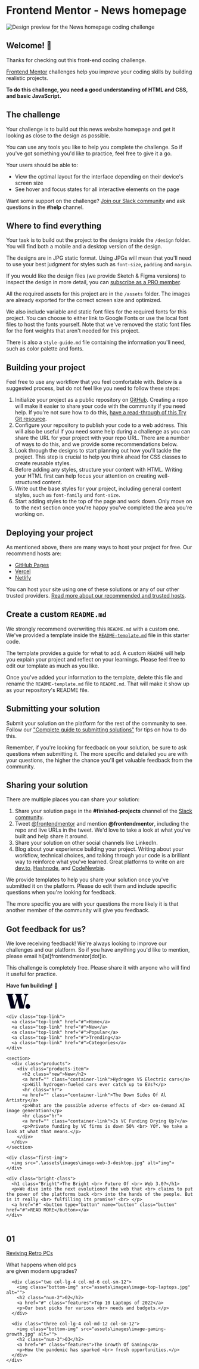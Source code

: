 # Frontend Mentor - News homepage

![Design preview for the News homepage coding challenge](./design/desktop-preview.jpg)

## Welcome! 👋

Thanks for checking out this front-end coding challenge.

[Frontend Mentor](https://www.frontendmentor.io) challenges help you improve your coding skills by building realistic projects.

**To do this challenge, you need a good understanding of HTML and CSS, and basic JavaScript.**

## The challenge

Your challenge is to build out this news website homepage and get it looking as close to the design as possible.

You can use any tools you like to help you complete the challenge. So if you've got something you'd like to practice, feel free to give it a go.

Your users should be able to:

- View the optimal layout for the interface depending on their device's screen size
- See hover and focus states for all interactive elements on the page

Want some support on the challenge? [Join our Slack community](https://www.frontendmentor.io/slack) and ask questions in the **#help** channel.

## Where to find everything

Your task is to build out the project to the designs inside the `/design` folder. You will find both a mobile and a desktop version of the design. 

The designs are in JPG static format. Using JPGs will mean that you'll need to use your best judgment for styles such as `font-size`, `padding` and `margin`. 

If you would like the design files (we provide Sketch & Figma versions) to inspect the design in more detail, you can [subscribe as a PRO member](https://www.frontendmentor.io/pro).

All the required assets for this project are in the `/assets` folder. The images are already exported for the correct screen size and optimized.

We also include variable and static font files for the required fonts for this project. You can choose to either link to Google Fonts or use the local font files to host the fonts yourself. Note that we've removed the static font files for the font weights that aren't needed for this project.

There is also a `style-guide.md` file containing the information you'll need, such as color palette and fonts.

## Building your project

Feel free to use any workflow that you feel comfortable with. Below is a suggested process, but do not feel like you need to follow these steps:

1. Initialize your project as a public repository on [GitHub](https://github.com/). Creating a repo will make it easier to share your code with the community if you need help. If you're not sure how to do this, [have a read-through of this Try Git resource](https://try.github.io/).
2. Configure your repository to publish your code to a web address. This will also be useful if you need some help during a challenge as you can share the URL for your project with your repo URL. There are a number of ways to do this, and we provide some recommendations below.
3. Look through the designs to start planning out how you'll tackle the project. This step is crucial to help you think ahead for CSS classes to create reusable styles.
4. Before adding any styles, structure your content with HTML. Writing your HTML first can help focus your attention on creating well-structured content.
5. Write out the base styles for your project, including general content styles, such as `font-family` and `font-size`.
6. Start adding styles to the top of the page and work down. Only move on to the next section once you're happy you've completed the area you're working on.

## Deploying your project

As mentioned above, there are many ways to host your project for free. Our recommend hosts are:

- [GitHub Pages](https://pages.github.com/)
- [Vercel](https://vercel.com/)
- [Netlify](https://www.netlify.com/)

You can host your site using one of these solutions or any of our other trusted providers. [Read more about our recommended and trusted hosts](https://medium.com/frontend-mentor/frontend-mentor-trusted-hosting-providers-bf000dfebe).

## Create a custom `README.md`

We strongly recommend overwriting this `README.md` with a custom one. We've provided a template inside the [`README-template.md`](./README-template.md) file in this starter code.

The template provides a guide for what to add. A custom `README` will help you explain your project and reflect on your learnings. Please feel free to edit our template as much as you like.

Once you've added your information to the template, delete this file and rename the `README-template.md` file to `README.md`. That will make it show up as your repository's README file.

## Submitting your solution

Submit your solution on the platform for the rest of the community to see. Follow our ["Complete guide to submitting solutions"](https://medium.com/frontend-mentor/a-complete-guide-to-submitting-solutions-on-frontend-mentor-ac6384162248) for tips on how to do this.

Remember, if you're looking for feedback on your solution, be sure to ask questions when submitting it. The more specific and detailed you are with your questions, the higher the chance you'll get valuable feedback from the community.

## Sharing your solution

There are multiple places you can share your solution:

1. Share your solution page in the **#finished-projects** channel of the [Slack community](https://www.frontendmentor.io/slack). 
2. Tweet [@frontendmentor](https://twitter.com/frontendmentor) and mention **@frontendmentor**, including the repo and live URLs in the tweet. We'd love to take a look at what you've built and help share it around.
3. Share your solution on other social channels like LinkedIn.
4. Blog about your experience building your project. Writing about your workflow, technical choices, and talking through your code is a brilliant way to reinforce what you've learned. Great platforms to write on are [dev.to](https://dev.to/), [Hashnode](https://hashnode.com/), and [CodeNewbie](https://community.codenewbie.org/).

We provide templates to help you share your solution once you've submitted it on the platform. Please do edit them and include specific questions when you're looking for feedback. 

The more specific you are with your questions the more likely it is that another member of the community will give you feedback.

## Got feedback for us?

We love receiving feedback! We're always looking to improve our challenges and our platform. So if you have anything you'd like to mention, please email hi[at]frontendmentor[dot]io.

This challenge is completely free. Please share it with anyone who will find it useful for practice.

**Have fun building!** 🚀

<!DOCTYPE html>
<html lang="en">

<head>
  <meta charset="UTF-8">
  <meta name="viewport" content="width=device-width, initial-scale=1.0"> <!-- displays site properly based on user's device -->

  <link rel="icon" type="image/png" sizes="32x32" href="./assets/images/favicon-32x32.png">
  <link rel="stylesheet" href="css/styles.css">
  <link rel="stylesheet" href="Inter-Bold.ttf">
  <link rel="stylesheet" href="Inter-ExtraBold.ttf">
  <link rel="stylesheet" href="Inter-Regular.ttf">

  <link rel="stylesheet" href="https://cdn.jsdelivr.net/npm/bootstrap@4.0.0/dist/css/bootstrap.min.css" integrity="sha384-Gn5384xqQ1aoWXA+058RXPxPg6fy4IWvTNh0E263XmFcJlSAwiGgFAW/dAiS6JXm" crossorigin="anonymous">

  <title>Frontend Mentor | News homepage</title>

  <!-- Feel free to remove these styles or customise in your own stylesheet 👍 -->
</head>

<body>

  <div class="container-top">
    <svg class="svg" width="65" height="40" xmlns="http://www.w3.org/2000/svg">
      <path
        d="M23.016 39.2c.317 0 .574-.093.77-.28.196-.187.294-.457.294-.812v-1.82c0-.448.033-.84.098-1.176.065-.336.145-.663.238-.98l5.09-18.122 4.822 18.57c.112.384.193.682.243.895l.023.099c.047.215.07.453.07.714v1.82c0 .355.098.625.294.812.196.187.453.28.77.28h10.696c.299 0 .55-.093.756-.28.205-.187.308-.457.308-.812v-1.82c0-.373.023-.705.07-.994.047-.29.135-.677.266-1.162L54.04 7.224c.299-1.25.765-2.254 1.4-3.01.635-.756 1.363-1.311 2.184-1.666l.672-.308c.336-.168.574-.331.714-.49.14-.159.21-.369.21-.63 0-.336-.117-.607-.35-.812C58.637.103 58.287 0 57.82 0h-8.904c-.467 0-.817.103-1.05.308-.233.205-.35.476-.35.812 0 .261.06.471.182.63.121.159.313.303.574.434l.616.224c1.12.41 1.871.999 2.254 1.764s.453 1.661.21 2.688l-5.535 23.486-6.477-25.81c-.133-.58-.17-1.018-.11-1.31l.026-.104c.093-.29.317-.49.672-.602l1.232-.336c.299-.112.518-.257.658-.434a.986.986 0 0 0 .21-.63c0-.355-.112-.63-.336-.826C41.468.098 41.122 0 40.656 0H24.78c-.448 0-.789.098-1.022.294-.233.196-.35.471-.35.826 0 .224.06.415.182.574.121.159.322.294.602.406l1.176.42c.261.093.462.243.602.448.14.205.294.607.462 1.204l1.751 6.742-5.553 19.475L16.128 4.48c-.147-.49-.194-.898-.14-1.223l.028-.135c.093-.345.327-.574.7-.686l1.456-.336c.504-.168.756-.504.756-1.008 0-.336-.112-.602-.336-.798C18.368.098 18.022 0 17.556 0H1.344C.896 0 .56.098.336.294.112.49 0 .756 0 1.092c0 .224.056.434.168.63.112.196.29.35.532.462l1.232.392c.355.13.625.308.812.532.187.224.345.579.476 1.064l7.84 30.408c.112.43.191.751.238.966.047.215.07.462.07.742v1.82c0 .355.103.625.308.812.205.187.467.28.784.28h10.556Zm34.804.7c1.195 0 2.263-.29 3.206-.868a6.338 6.338 0 0 0 2.24-2.338c.55-.98.826-2.04.826-3.178 0-1.157-.275-2.212-.826-3.164a6.325 6.325 0 0 0-2.24-2.282c-.943-.57-2.011-.854-3.206-.854-1.157 0-2.207.285-3.15.854a6.325 6.325 0 0 0-2.24 2.282c-.55.952-.826 2.007-.826 3.164 0 1.139.275 2.198.826 3.178.55.98 1.297 1.76 2.24 2.338.943.579 1.993.868 3.15.868Z"
        fill="#00001A" />
    </svg>

    <div class="top-link">
      <a class="top-link" href="#">Home</a>
      <a class="top-link" href="#">New</a>
      <a class="top-link" href="#">Popular</a>
      <a class="top-link" href="#">Trending</a>
      <a class="top-link" href="#">Categories</a>
    </div>
  </div>



  <section id="img-section">

    <section>
      <div class="products">
        <div class="products-item">
          <h2 class="new">New</h2>
          <a href="" class="container-link">Hydrogen VS Electric cars</a>
          <p>Will hydrogen-fueled cars ever catch up to EVs?</p>
          <hr class="hr">
          <a href="" class="container-link">The Down Sides Of Al Artistry</a>
          <p>What are the possible adverse effects of <br> on-demand AI image generation?</p>
          <hr class="hr">
          <a href="" class="container-link">Is VC Funding Drying Up?</a>
          <p>Private funding by VC firms is down 50% <br> YOY. We take a look at what that means.</p>
        </div>
      </div>
    </section>

    <div class="first-img">
      <img src=".\assets\images\image-web-3-desktop.jpg" alt="img">
    </div>

    <div class="bright-class">
      <h1 class="Bright">The Bright <br> Future Of <br> Web 3.0?</h1>
      <p>We dive into the next evolutionof the web that <br> claims to put the power of the platforms back <br> into the hands of the people. But is it really <br> fulfilling its promise? <br> </p>
      <a href="#" <button type="button" name="button" class="button" href="#">READ MORE</button></a>
    </div>

  </section>


  <section>
    <div class="grid-container row">
      <div class="one col-lg-4 col-md-6 col-sm-12">
        <img class="bottom-img" src="assets\images\image-retro-pcs.jpg" alt="">
        <h2 class="num-1">01</h2>
        <a href="#" class="features">Reviving Retro PCs</a>
        <p>What happens when old pcs <br> are given modern upgrades?</p>
      </div>

      <div class="two col-lg-4 col-md-6 col-sm-12">
        <img class="bottom-img" src="assets\images\image-top-laptops.jpg" alt="">
        <h2 class="num-2">02</h2>
        <a href="#" class="features">Top 10 Laptops of 2022</a>
        <p>Our best picks for various <br> needs and budgets.</p>
      </div>

      <div class="three col-lg-4 col-md-12 col-sm-12">
        <img class="bottom-img" src="assets\images\image-gaming-growth.jpg" alt="">
        <h2 class="num-3">03</h2>
        <a href="#" class="features">The Growth Of Gaming</a>
        <p>How the pandemic has sparked <br> fresh opportunities.</p>
      </div>
    </div>

  </section>

</body>

</html>
